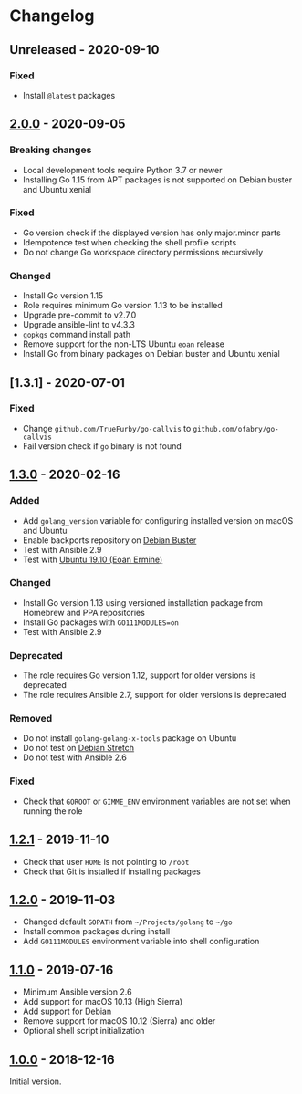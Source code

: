 # Changelog

## Unreleased - 2020-09-10

### Fixed

- Install `@latest` packages

## [2.0.0] - 2020-09-05

### Breaking changes

- Local development tools require Python 3.7 or newer
- Installing Go 1.15 from APT packages is not supported on Debian buster and
  Ubuntu xenial

### Fixed

- Go version check if the displayed version has only major.minor parts
- Idempotence test when checking the shell profile scripts
- Do not change Go workspace directory permissions recursively

### Changed

- Install Go version 1.15
- Role requires minimum Go version 1.13 to be installed
- Upgrade pre-commit to v2.7.0
- Upgrade ansible-lint to v4.3.3
- `gopkgs` command install path
- Remove support for the non-LTS Ubuntu `eoan` release
- Install Go from binary packages on Debian buster and Ubuntu xenial

## [1.3.1] - 2020-07-01

### Fixed

- Change `github.com/TrueFurby/go-callvis` to `github.com/ofabry/go-callvis`
- Fail version check if `go` binary is not found

## [1.3.0] - 2020-02-16

### Added

- Add `golang_version` variable for configuring installed version on macOS
  and Ubuntu
- Enable backports repository on [Debian Buster][buster]
- Test with Ansible 2.9
- Test with [Ubuntu 19.10 (Eoan Ermine)][eoan]

### Changed

- Install Go version 1.13 using versioned installation package from Homebrew
  and PPA repositories
- Install Go packages with `GO111MODULES=on`
- Test with Ansible 2.9

### Deprecated

- The role requires Go version 1.12, support for older versions is deprecated
- The role requires Ansible 2.7, support for older versions is deprecated

### Removed

- Do not install `golang-golang-x-tools` package on Ubuntu
- Do not test on [Debian Stretch][stretch]
- Do not test with Ansible 2.6

### Fixed

- Check that `GOROOT` or `GIMME_ENV` environment variables are not set when
  running the role

[eoan]: http://releases.ubuntu.com/19.10/
[buster]: https://wiki.debian.org/DebianBuster
[stretch]: https://wiki.debian.org/DebianStretch

## [1.2.1] - 2019-11-10

- Check that user `HOME` is not pointing to `/root`
- Check that Git is installed if installing packages

## [1.2.0] - 2019-11-03

- Changed default `GOPATH` from `~/Projects/golang` to `~/go`
- Install common packages during install
- Add `GO111MODULES` environment variable into shell configuration

## [1.1.0] - 2019-07-16

- Minimum Ansible version 2.6
- Add support for macOS 10.13 (High Sierra)
- Add support for Debian
- Remove support for macOS 10.12 (Sierra) and older
- Optional shell script initialization

## [1.0.0] - 2018-12-16

Initial version.

[unreleased]: https://github.com/markosamuli/ansible-golang/commits/develop
[2.0.0]: https://github.com/markosamuli/ansible-golang/releases/tag/v2.0.0
[1.3.0]: https://github.com/markosamuli/ansible-golang/releases/tag/v1.3.0
[1.2.1]: https://github.com/markosamuli/ansible-golang/releases/tag/v1.2.1
[1.2.0]: https://github.com/markosamuli/ansible-golang/releases/tag/v1.2.0
[1.1.0]: https://github.com/markosamuli/ansible-golang/releases/tag/v1.1.0
[1.0.0]: https://github.com/markosamuli/ansible-golang/releases/tag/v1.0.0
